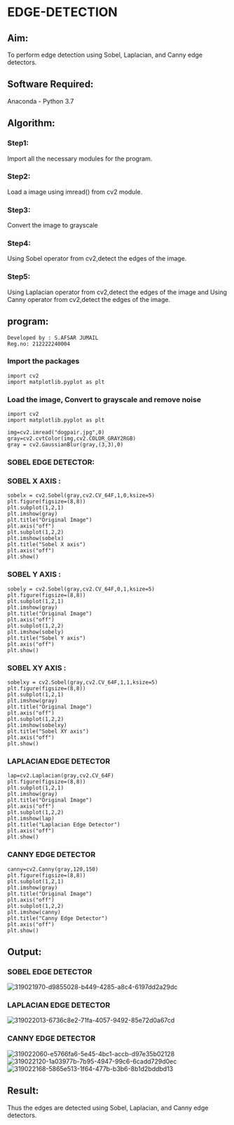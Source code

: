 # EDGE-DETECTION
## Aim:
To perform edge detection using Sobel, Laplacian, and Canny edge detectors.

## Software Required:
Anaconda - Python 3.7

## Algorithm:
### Step1:
Import all the necessary modules for the program.

### Step2:
Load a image using imread() from cv2 module.

### Step3:
Convert the image to grayscale

### Step4:
Using Sobel operator from cv2,detect the edges of the image.

### Step5:

Using Laplacian operator from cv2,detect the edges of the image and Using Canny operator from cv2,detect the edges of the image.
## program:
```
Developed by : S.AFSAR JUMAIL
Reg.no: 212222240004
```

### Import the packages

```
import cv2
import matplotlib.pyplot as plt
```
### Load the image, Convert to grayscale and remove noise
```
import cv2
import matplotlib.pyplot as plt

img=cv2.imread("dogpair.jpg",0)
gray=cv2.cvtColor(img,cv2.COLOR_GRAY2RGB)
gray = cv2.GaussianBlur(gray,(3,3),0)
```
### SOBEL EDGE DETECTOR:
### SOBEL X AXIS :
```
sobelx = cv2.Sobel(gray,cv2.CV_64F,1,0,ksize=5)
plt.figure(figsize=(8,8))
plt.subplot(1,2,1)
plt.imshow(gray)
plt.title("Original Image")
plt.axis("off")
plt.subplot(1,2,2)
plt.imshow(sobelx)
plt.title("Sobel X axis")
plt.axis("off")
plt.show()
```
### SOBEL Y AXIS :
```
sobely = cv2.Sobel(gray,cv2.CV_64F,0,1,ksize=5)
plt.figure(figsize=(8,8))
plt.subplot(1,2,1)
plt.imshow(gray)
plt.title("Original Image")
plt.axis("off")
plt.subplot(1,2,2)
plt.imshow(sobely)
plt.title("Sobel Y axis")
plt.axis("off")
plt.show()
```
### SOBEL XY AXIS :
```
sobelxy = cv2.Sobel(gray,cv2.CV_64F,1,1,ksize=5)
plt.figure(figsize=(8,8))
plt.subplot(1,2,1)
plt.imshow(gray)
plt.title("Original Image")
plt.axis("off")
plt.subplot(1,2,2)
plt.imshow(sobelxy)
plt.title("Sobel XY axis")
plt.axis("off")
plt.show()
```
### LAPLACIAN EDGE DETECTOR
```
lap=cv2.Laplacian(gray,cv2.CV_64F)
plt.figure(figsize=(8,8))
plt.subplot(1,2,1)
plt.imshow(gray)
plt.title("Original Image")
plt.axis("off")
plt.subplot(1,2,2)
plt.imshow(lap)
plt.title("Laplacian Edge Detector")
plt.axis("off")
plt.show()
```
### CANNY EDGE DETECTOR
```
canny=cv2.Canny(gray,120,150)
plt.figure(figsize=(8,8))
plt.subplot(1,2,1)
plt.imshow(gray)
plt.title("Original Image")
plt.axis("off")
plt.subplot(1,2,2)
plt.imshow(canny)
plt.title("Canny Edge Detector")
plt.axis("off")
plt.show()
```

## Output:
### SOBEL EDGE DETECTOR
![319021970-d9855028-b449-4285-a8c4-6197dd2a29dc](https://github.com/Afsarjumail/EDGE-DETECTION/assets/118343395/22b226fc-6a57-459f-95a6-06827f0593fb)


### LAPLACIAN EDGE DETECTOR
![319022013-6736c8e2-71fa-4057-9492-85e72d0a67cd](https://github.com/Afsarjumail/EDGE-DETECTION/assets/118343395/6909acaa-20a0-439e-8b54-879de4dfc1e5)



### CANNY EDGE DETECTOR
![319022060-e5766fa6-5e45-4bc1-accb-d97e35b02128](https://github.com/Afsarjumail/EDGE-DETECTION/assets/118343395/d6de4194-4452-4380-8e9c-8a039ee2a8ad)
![319022120-1a03977b-7b95-4947-99c6-6cadd729d0ec](https://github.com/Afsarjumail/EDGE-DETECTION/assets/118343395/0b2f9088-4383-4c3c-8a1f-4dbebffec2cd)
![319022168-5865e513-1f64-477b-b3b6-8b1d2bddbd13](https://github.com/Afsarjumail/EDGE-DETECTION/assets/118343395/0e75f98f-f1e4-482b-861b-1cb16b69deab)


## Result:
Thus the edges are detected using Sobel, Laplacian, and Canny edge detectors.
